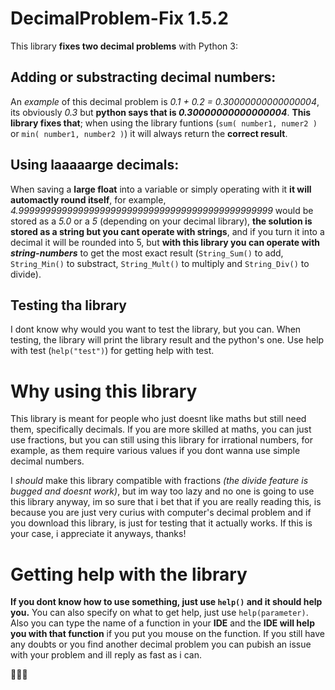 # **DecimalProblem-Fix 1.5.2**

This library **fixes two decimal problems** with Python 3:

## Adding or substracting decimal numbers:
An _example_ of this decimal problem is _0.1 + 0.2 = 0.30000000000000004_, its obviously _0.3_ but **python says that is _0.30000000000000004_**. **This library fixes that**; when using the library funtions (`sum( number1, numer2 )` or `min( number1, number2 )`) it will always return the **correct result**.
## Using laaaaarge decimals:
When saving a **large float** into a variable or simply operating with it **it will automactly round itself**, for example, _4.99999999999999999999999999999999999999999999999_ would be stored as a _5.0_ or a _5_ (depending on your decimal library), **the solution is stored as a string but you cant operate with strings**, and if you turn it into a decimal it will be rounded into 5, but **with this library you can operate with _string-numbers_** to get the most exact result (`String_Sum()` to add, `String_Min()` to substract, `String_Mult()` to multiply and `String_Div()` to divide).
## Testing tha library
I dont know why would you want to test the library, but you can.
When testing, the library will print the library result and the python's one.
Use help with test (`help("test")`) for getting help with test.
# Why using this library
This library is meant for people who just doesnt like maths but still need them, specifically decimals.
If you are more skilled at maths, you can just use fractions, but you can still using this library for irrational numbers, for example, as them require various values if you dont wanna use simple decimal numbers.

I _should_ make this library compatible with fractions _(the divide feature is bugged and doesnt work)_, but im way too lazy and no one is going to use this library anyway, im so sure that i bet that if you are really reading this, is because you are just very curius with computer's decimal problem and if you download this library, is just for testing that it actually works. If this is your case, i appreciate it anyways, thanks!
# Getting help with the library
**If you dont know how to use something, just use `help()` and it should help you.**
You can also specify on what to get help, just use `help(parameter)`.
Also you can type the name of a function in your **IDE** and the **IDE will help you with that function** if you put you mouse on the function.
If you still have any doubts or you find another decimal problem you can pubish an issue with your problem and ill reply as fast as i can.

🧃🧃🧃

